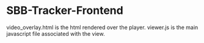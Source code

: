 # SBB-Tracker-Frontend
video_overlay.html is the html rendered over the player. viewer.js is the main javascript file associated with the view.
